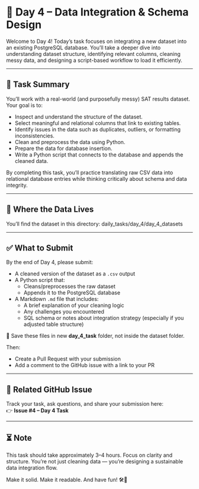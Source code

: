 # 🧮 Day 4 – Data Integration & Schema Design

Welcome to Day 4! Today’s task focuses on integrating a new dataset into an existing PostgreSQL database. You’ll take a deeper dive into understanding dataset structure, identifying relevant columns, cleaning messy data, and designing a script-based workflow to load it efficiently.

---

## 🧠 Task Summary

You’ll work with a real-world (and purposefully messy) SAT results dataset. Your goal is to:

- Inspect and understand the structure of the dataset.
- Select meaningful and relational columns that link to existing tables.
- Identify issues in the data such as duplicates, outliers, or formatting inconsistencies.
- Clean and preprocess the data using Python.
- Prepare the data for database insertion.
- Write a Python script that connects to the database and appends the cleaned data.

By completing this task, you’ll practice translating raw CSV data into relational database entries while thinking critically about schema and data integrity.

---

## 📂 Where the Data Lives

You’ll find the dataset in this directory: daily_tasks/day_4/day_4_datasets


---

## ✅ What to Submit

By the end of Day 4, please submit:

- A cleaned version of the dataset as a `.csv` output
- A Python script that:
  - Cleans/preprocesses the raw dataset
  - Appends it to the PostgreSQL database
- A Markdown `.md` file that includes:
  - A brief explanation of your cleaning logic
  - Any challenges you encountered
  - SQL schema or notes about integration strategy (especially if you adjusted table structure)

📌 Save these  files in new **day_4_task** folder, not inside the dataset folder.

Then:

- Create a Pull Request with your submission
- Add a comment to the GitHub issue with a link to your PR

---

## 🔗 Related GitHub Issue

Track your task, ask questions, and share your submission here:  
👉 **Issue #4 – Day 4 Task**

---

## ⏳ Note

This task should take approximately 3–4 hours. Focus on clarity and structure. You’re not just cleaning data — you’re designing a sustainable data integration flow.

Make it solid. Make it readable. And have fun! 🛠️🚀

